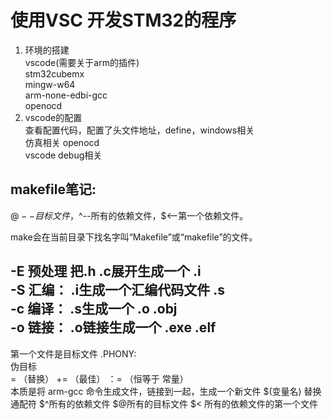 # 使用VSC 开发STM32的程序

1. 环境的搭建  
vscode(需要关于arm的插件)  
stm32cubemx  
mingw-w64  
arm-none-edbi-gcc  
openocd
2. vscode的配置  
查看配置代码，配置了头文件地址，define，windows相关  
仿真相关 openocd  
vscode debug相关


## makefile笔记:  
  $@--目标文件，$^--所有的依赖文件，$<--第一个依赖文件。  

make会在当前目录下找名字叫“Makefile”或“makefile”的文件。  

-E 预处理	把.h .c展开生成一个 .i  
-S 汇编：   .i生成一个汇编代码文件  .s    
-c 编译：	.s生成一个 .o .obj   
-o 链接：	.o链接生成一个 .exe  .elf   
 --- 
 第一个文件是目标文件
.PHONY:  
伪目标  
= （替换） += （最佳）  ：= （恒等于 常量）  
本质是将 arm-gcc 命令生成文件，链接到一起，生成一个新文件
$(变量名)  替换  
通配符 $^所有的依赖文件 $@所有的目标文件  $< 所有的依赖文件的第一个文件
